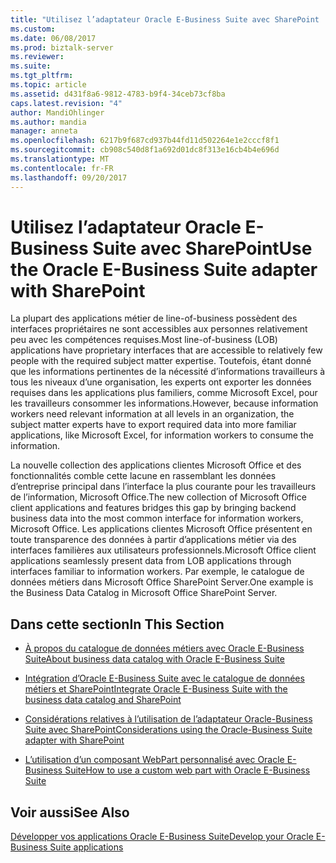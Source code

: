 ```yaml
---
title: "Utilisez l’adaptateur Oracle E-Business Suite avec SharePoint | Documents Microsoft"
ms.custom: 
ms.date: 06/08/2017
ms.prod: biztalk-server
ms.reviewer: 
ms.suite: 
ms.tgt_pltfrm: 
ms.topic: article
ms.assetid: d431f8a6-9812-4783-b9f4-34ceb73cf8ba
caps.latest.revision: "4"
author: MandiOhlinger
ms.author: mandia
manager: anneta
ms.openlocfilehash: 6217b9f687cd937b44fd11d502264e1e2cccf8f1
ms.sourcegitcommit: cb908c540d8f1a692d01dc8f313e16cb4b4e696d
ms.translationtype: MT
ms.contentlocale: fr-FR
ms.lasthandoff: 09/20/2017
---
```

# <a name="use-the-oracle-e-business-suite-adapter-with-sharepoint"></a><span data-ttu-id="903aa-102">Utilisez l’adaptateur Oracle E-Business Suite avec SharePoint</span><span class="sxs-lookup"><span data-stu-id="903aa-102">Use the Oracle E-Business Suite adapter with SharePoint</span></span>
<span data-ttu-id="903aa-103">La plupart des applications métier de line-of-business possèdent des interfaces propriétaires ne sont accessibles aux personnes relativement peu avec les compétences requises.</span><span class="sxs-lookup"><span data-stu-id="903aa-103">Most line-of-business (LOB) applications have proprietary interfaces that are accessible to relatively few people with the required subject matter expertise.</span></span> <span data-ttu-id="903aa-104">Toutefois, étant donné que les informations pertinentes de la nécessité d’informations travailleurs à tous les niveaux d’une organisation, les experts ont exporter les données requises dans les applications plus familiers, comme Microsoft Excel, pour les travailleurs consommer les informations.</span><span class="sxs-lookup"><span data-stu-id="903aa-104">However, because information workers need relevant information at all levels in an organization, the subject matter experts have to export required data into more familiar applications, like Microsoft Excel, for information workers to consume the information.</span></span>  
  
 <span data-ttu-id="903aa-105">La nouvelle collection des applications clientes Microsoft Office et des fonctionnalités comble cette lacune en rassemblant les données d’entreprise principal dans l’interface la plus courante pour les travailleurs de l’information, Microsoft Office.</span><span class="sxs-lookup"><span data-stu-id="903aa-105">The new collection of Microsoft Office client applications and features bridges this gap by bringing backend business data into the most common interface for information workers, Microsoft Office.</span></span> <span data-ttu-id="903aa-106">Les applications clientes Microsoft Office présentent en toute transparence des données à partir d’applications métier via des interfaces familières aux utilisateurs professionnels.</span><span class="sxs-lookup"><span data-stu-id="903aa-106">Microsoft Office client applications seamlessly present data from LOB applications through interfaces familiar to information workers.</span></span> <span data-ttu-id="903aa-107">Par exemple, le catalogue de données métiers dans Microsoft Office SharePoint Server.</span><span class="sxs-lookup"><span data-stu-id="903aa-107">One example is the Business Data Catalog in Microsoft Office SharePoint Server.</span></span>  
  
## <a name="in-this-section"></a><span data-ttu-id="903aa-108">Dans cette section</span><span class="sxs-lookup"><span data-stu-id="903aa-108">In This Section</span></span>  
  
-   [<span data-ttu-id="903aa-109">À propos du catalogue de données métiers avec Oracle E-Business Suite</span><span class="sxs-lookup"><span data-stu-id="903aa-109">About business data catalog with Oracle E-Business Suite</span></span>](../../adapters-and-accelerators/adapter-oracle-ebs/about-business-data-catalog-with-oracle-e-business-suite.md)  
  
-   [<span data-ttu-id="903aa-110">Intégration d’Oracle E-Business Suite avec le catalogue de données métiers et SharePoint</span><span class="sxs-lookup"><span data-stu-id="903aa-110">Integrate Oracle E-Business Suite with the business data catalog and SharePoint</span></span>](../../adapters-and-accelerators/adapter-oracle-ebs/integrate-oracle-e-business-suite-with-the-business-data-catalog-and-sharepoint.md)  
  
-   [<span data-ttu-id="903aa-111">Considérations relatives à l’utilisation de l’adaptateur Oracle-Business Suite avec SharePoint</span><span class="sxs-lookup"><span data-stu-id="903aa-111">Considerations using the Oracle-Business Suite adapter with SharePoint</span></span>](../../adapters-and-accelerators/adapter-oracle-ebs/considerations-using-the-oracle-business-suite-adapter-with-sharepoint.md)  
  
-   [<span data-ttu-id="903aa-112">L’utilisation d’un composant WebPart personnalisé avec Oracle E-Business Suite</span><span class="sxs-lookup"><span data-stu-id="903aa-112">How to use a custom web part with Oracle E-Business Suite</span></span>](../../adapters-and-accelerators/adapter-oracle-ebs/how-to-use-a-custom-web-part-with-oracle-e-business-suite.md)  
  
## <a name="see-also"></a><span data-ttu-id="903aa-113">Voir aussi</span><span class="sxs-lookup"><span data-stu-id="903aa-113">See Also</span></span>  
[<span data-ttu-id="903aa-114">Développer vos applications Oracle E-Business Suite</span><span class="sxs-lookup"><span data-stu-id="903aa-114">Develop your Oracle E-Business Suite applications</span></span>](../../adapters-and-accelerators/adapter-oracle-ebs/develop-your-oracle-e-business-suite-applications.md)